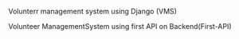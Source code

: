 Volunterr management system using Django (VMS)

Volunteer ManagementSystem using first API on Backend(First-API)
